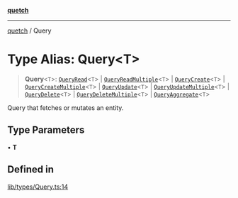 [**quetch**](../README.md)

***

[quetch](../README.md) / Query

# Type Alias: Query\<T\>

> **Query**\<`T`\>: [`QueryRead`](QueryRead.md)\<`T`\> \| [`QueryReadMultiple`](QueryReadMultiple.md)\<`T`\> \| [`QueryCreate`](QueryCreate.md)\<`T`\> \| [`QueryCreateMultiple`](QueryCreateMultiple.md)\<`T`\> \| [`QueryUpdate`](QueryUpdate.md)\<`T`\> \| [`QueryUpdateMultiple`](QueryUpdateMultiple.md)\<`T`\> \| [`QueryDelete`](QueryDelete.md)\<`T`\> \| [`QueryDeleteMultiple`](QueryDeleteMultiple.md)\<`T`\> \| [`QueryAggregate`](QueryAggregate.md)\<`T`\>

Query that fetches or mutates an entity.

## Type Parameters

• **T**

## Defined in

[lib/types/Query.ts:14](https://github.com/nevoland/quetch/blob/5d54d23c7450a0f85309e15fdf3a25ea832b3452/lib/types/Query.ts#L14)
